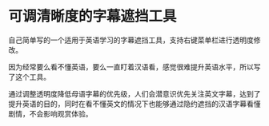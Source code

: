 # 可调清晰度的字幕遮挡工具
自己简单写的一个适用于英语学习的字幕遮挡工具，支持右键菜单栏进行透明度修改。  
  
因为经常要么看不懂英语，要么一直盯着汉语看，感觉很难提升英语水平，所以写了这个工具。  
  
通过调整透明度降低母语字幕的优先级，人们会潜意识优先关注英文字幕，达到了提升英语的目的，同时在看不懂英文的情况下也能够通过隐约遮挡的汉语字幕看懂剧情，不会影响观赏体验。
